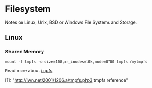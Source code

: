# Filesystem
Notes on Linux, Unix, BSD or Windows File Systems and Storage.

## Linux

### Shared Memory

`mount -t tmpfs -o size=10G,nr_inodes=10k,mode=0700 tmpfs /mytmpfs`  

Read more about [tmpfs](1).


[1]: "http://lwn.net/2001/1206/a/tmpfs.php3 tmpfs reference"

